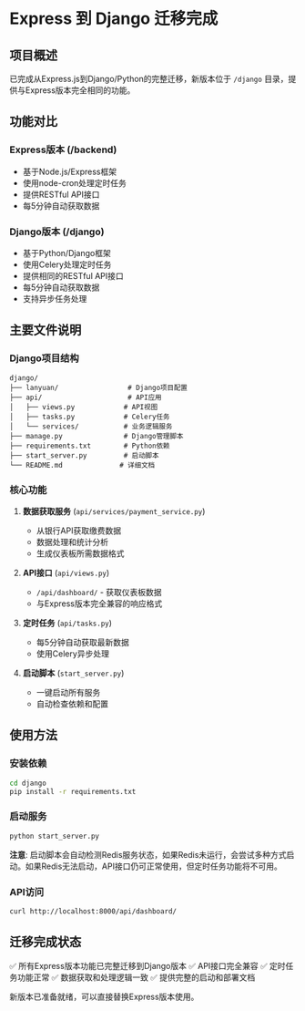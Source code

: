 # Express 到 Django 迁移完成

## 项目概述

已完成从Express.js到Django/Python的完整迁移，新版本位于 `/django` 目录，提供与Express版本完全相同的功能。

## 功能对比

### Express版本 (/backend)
- 基于Node.js/Express框架
- 使用node-cron处理定时任务
- 提供RESTful API接口
- 每5分钟自动获取数据

### Django版本 (/django)
- 基于Python/Django框架
- 使用Celery处理定时任务
- 提供相同的RESTful API接口
- 每5分钟自动获取数据
- 支持异步任务处理

## 主要文件说明

### Django项目结构
```
django/
├── lanyuan/                 # Django项目配置
├── api/                     # API应用
│   ├── views.py            # API视图
│   ├── tasks.py            # Celery任务
│   └── services/           # 业务逻辑服务
├── manage.py               # Django管理脚本
├── requirements.txt        # Python依赖
├── start_server.py         # 启动脚本
└── README.md              # 详细文档
```

### 核心功能

1. **数据获取服务** (`api/services/payment_service.py`)
   - 从银行API获取缴费数据
   - 数据处理和统计分析
   - 生成仪表板所需数据格式

2. **API接口** (`api/views.py`)
   - `/api/dashboard/` - 获取仪表板数据
   - 与Express版本完全兼容的响应格式

3. **定时任务** (`api/tasks.py`)
   - 每5分钟自动获取最新数据
   - 使用Celery异步处理

4. **启动脚本** (`start_server.py`)
   - 一键启动所有服务
   - 自动检查依赖和配置

## 使用方法

### 安装依赖
```bash
cd django
pip install -r requirements.txt
```

### 启动服务
```bash
python start_server.py
```

**注意**: 启动脚本会自动检测Redis服务状态，如果Redis未运行，会尝试多种方式启动。如果Redis无法启动，API接口仍可正常使用，但定时任务功能将不可用。

### API访问
```bash
curl http://localhost:8000/api/dashboard/
```

## 迁移完成状态

✅ 所有Express版本功能已完整迁移到Django版本
✅ API接口完全兼容
✅ 定时任务功能正常
✅ 数据获取和处理逻辑一致
✅ 提供完整的启动和部署文档

新版本已准备就绪，可以直接替换Express版本使用。